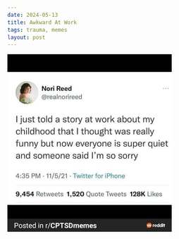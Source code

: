 ```yaml
---
date: 2024-05-13
title: Awkward At Work
tags: trauma, memes
layout: post
---
```


![worktrauma.jpg](https://raw.githubusercontent.com/muneer78/muneer78.github.io/master/images/worktrauma.jpg)
